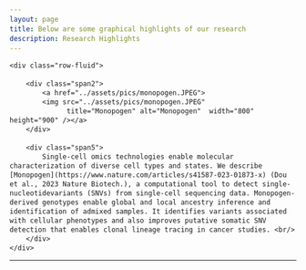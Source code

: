 ```yaml
---
layout: page
title: Below are some graphical highlights of our research
description: Research Highlights
---
```


<div class="container">

    <div class="row-fluid">
        
        <div class="span2">
            <a href="../assets/pics/monopogen.JPEG">
            <img src="../assets/pics/monopogen.JPEG"
                  title="Monopogen" alt="Monopogen"  width="800" height="900" /></a>
        </div>

        <div class="span5">
            Single-cell omics technologies enable molecular characterization of diverse cell types and states. We describe [Monopogen](https://www.nature.com/articles/s41587-023-01873-x) (Dou et al., 2023 Nature Biotech.), a computational tool to detect single-nucleotidevariants (SNVs) from single-cell sequencing data. Monopogen-derived genotypes enable global and local ancestry inference and identification of admixed samples. It identifies variants associated with cellular phenotypes and also improves putative somatic SNV detection that enables clonal lineage tracing in cancer studies. <br/>  	    
        </div>
    </div>
</div>
<hr />
